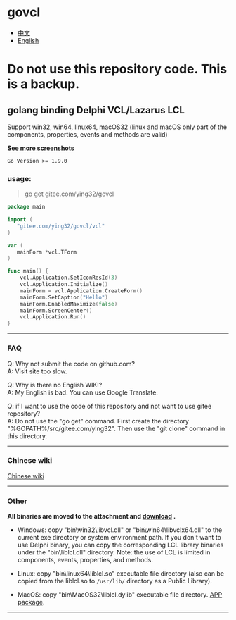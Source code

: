 # govcl

* [中文](https://github.com/ying32/govcl/blob/master/README_Zh-CN.md)   
* [English](https://github.com/ying32/govcl/blob/master/README.md)   


# Do not use this repository code. This is a backup.  

## golang binding Delphi VCL/Lazarus LCL

Support win32, win64, linux64, macOS32 (linux and macOS only part of the components, properties, events and methods are valid)    

**[See more screenshots](https://github.com/ying32/govcl/tree/master/Screenshot)**  


`Go Version >= 1.9.0`  

### usage: 

> go get gitee.com/ying32/govcl    

```go
package main

import (
   "gitee.com/ying32/govcl/vcl"
)

var (
   mainForm *vcl.TForm
)

func main() {
    vcl.Application.SetIconResId(3)
    vcl.Application.Initialize()
    mainForm = vcl.Application.CreateForm()
    mainForm.SetCaption("Hello")
    mainForm.EnabledMaximize(false)
    mainForm.ScreenCenter()
    vcl.Application.Run()
}

```
---   
### FAQ

Q: Why not submit the code on github.com?  
A: Visit site too slow.  


Q: Why is there no English WIKI?   
A: My English is bad. You can use Google Translate.    


Q:  if I want to use the code of this repository and not want to use gitee repository?  
A:  Do not use the "go get" command. First create the directory "%GOPATH%/src/gitee.com/ying32". Then use the "git clone" command in this directory.  

---  
### Chinese wiki  

[Chinese wiki](https://gitee.com/ying32/govcl/wikis/pages)  


---  
### Other 

**All binaries are moved to the attachment and [download](https://gitee.com/ying32/govcl/attach_files) .**   

* Windows: copy "bin\win32\libvcl.dll" or "bin\win64\libvclx64.dll" to the current exe directory or system environment path. If you don't want to use Delphi binary, you can copy the corresponding LCL library binaries under the "bin\liblcl.dll\" directory. Note: the use of LCL is limited in components, events, properties, and methods.

* Linux: copy "bin\linux64\liblcl.so" executable file directory (also can be copied from the liblcl.so to `/usr/lib/` directory as a Public Library).

* MacOS: copy "bin\MacOS32\liblcl.dylib" executable file directory. [APP package](https://gitee.com/ying32/govcl/wikis/pages?title=APP%E6%89%93%E5%8C%85&parent=FAQ%2FMac-OS).

---  
